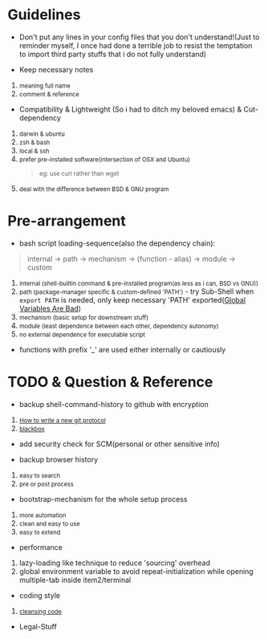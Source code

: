 # Guidelines
+ Don't put any lines in your config files that you don't understand!(Just to reminder myself, I once had done a terrible job to resist the temptation to import third party stuffs that i do not fully understand)

+ Keep necessary notes
 1. <small>meaning full name</small>
 2. <small>comment & reference</small>

+ Compatibility & Lightweight (So i had to ditch my beloved emacs) & Cut-dependency
 1. <small>darwin & ubuntu</small>
 2. <small>zsh & bash</small>
 3. <small>local & ssh</small>
 4. <small>prefer pre-installed software(intersection of OSX and Ubuntu)</small>
 	> <small>eg: use curl rather than wget</small>
 5. <small>deal with the difference between BSD & GNU program</small>

# Pre-arrangement
+ bash script loading-sequence(also the dependency chain): 

> internal -> path -> mechanism -> (function - alias) -> module -> custom

 1. <small>internal (shell-builtin command & pre-installed program(as less as i can, BSD vs GNU))</small>
 2. <small>path (package-manager specific & custom-defined 'PATH')</small>
    	- try Sub-Shell when ```export PATH``` is needed, only keep necessary 'PATH' exported([Global Variables Are Bad](http://c2.com/cgi/wiki?GlobalVariablesAreBad))
 3. <small>mechanism (basic setup for downstream stuff)</small>
 4. <small>module (least dependence between each other, dependency autonomy)</small>
 5. <small>no external dependence for executable script</small>

+ functions with prefix '_' are used either internally or cautiously


# TODO & Question & Reference
+ backup shell-command-history to github with encryption
 1. <small>[How to write a new git protocol](https://rovaughn.github.io/2015-2-9.html)</small>
 2. <small>[blackbox](https://github.com/StackExchange/blackbox)</small>

+ add security check for SCM(personal or other sensitive info)

+ backup browser history
 1. <small>easy to search</small>
 2. <small>pre or post process</small>

+ bootstrap-mechanism for the whole setup process
 1. <small>more automation</small>
 2. <small>clean and easy to use</small>
 3. <small>easy to extend</small>

+ performance
 1. lazy-loading like technique to reduce 'sourcing' overhead
 2. global environment variable to avoid repeat-initialization while opening multiple-tab inside item2/terminal

+ coding style
 1. <small>[cleansing code](http://bencane.com/2014/06/06/8-tips-for-creating-better-bash-scripts/)</small>

+ Legal-Stuff
